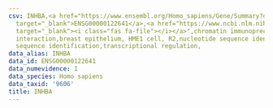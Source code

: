 ```yaml
---
csv: INHBA,<a href="https://www.ensembl.org/Homo_sapiens/Gene/Summary?db=core;g=ENSG00000122641"
  target="_blank">ENSG00000122641</a>,<a href="https://www.ncbi.nlm.nih.gov/pubmed/22863008"
  target="_blank"><i class="fas fa-file"></i></a>",chromatin immunoprecipitation assay,direct
  interaction,breast epithelium, HME1 cell, R2,nucleotide sequence identification,nucleotide
  sequence identification,transcriptional regulation,
data_alias: INHBA
data_id: ENSG00000122641
data_numevidence: 1
data_species: Homo sapiens
data_taxid: '9606'
title: INHBA
---
```

